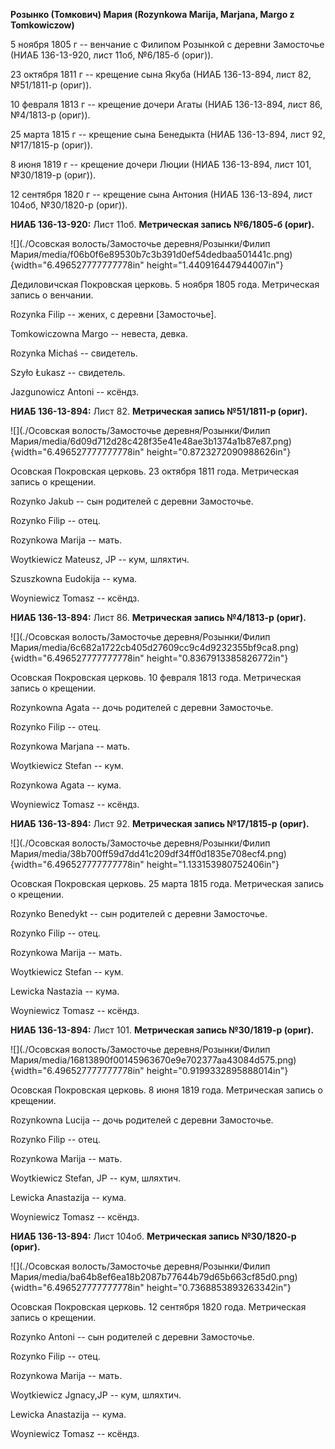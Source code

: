 **Розынко (Томкович) Мария (Rozynkowa Marija, Marjana, Margo z
Tomkowiczow)**

5 ноября 1805 г -- венчание с Филипом Розынкой с деревни Замосточье
(НИАБ 136-13-920, лист 11об, №6/185-б (ориг)).

23 октября 1811 г -- крещение сына Якуба (НИАБ 136-13-894, лист 82,
№51/1811-р (ориг)).

10 февраля 1813 г -- крещение дочери Агаты (НИАБ 136-13-894, лист 86,
№4/1813-р (ориг)).

25 марта 1815 г -- крещение сына Бенедыкта (НИАБ 136-13-894, лист 92,
№17/1815-р (ориг)).

8 июня 1819 г -- крещение дочери Люции (НИАБ 136-13-894, лист 101,
№30/1819-р (ориг)).

12 сентября 1820 г -- крещение сына Антония (НИАБ 136-13-894, лист
104об, №30/1820-р (ориг)).

**НИАБ 136-13-920:** Лист 11об. **Метрическая запись №6/1805-б (ориг).**

![](./Осовская волость/Замосточье деревня/Розынки/Филип Мария/media/f06b0f6e89530b7c3b391d0ef54dedbaa501441c.png){width="6.496527777777778in"
height="1.440916447944007in"}

Дедиловичская Покровская церковь. 5 ноября 1805 года. Метрическая запись
о венчании.

Rozynka Filip -- жених, с деревни \[Замосточье\].

Tomkowiczowna Margo -- невеста, девка.

Rozynka Michaś -- свидетель.

Szyło Łukasz -- свидетель.

Jazgunowicz Antoni -- ксёндз.

**НИАБ 136-13-894:** Лист 82. **Метрическая запись №51/1811-р (ориг).**

![](./Осовская волость/Замосточье деревня/Розынки/Филип Мария/media/6d09d712d28c428f35e41e48ae3b1374a1b87e87.png){width="6.496527777777778in"
height="0.8723272090988626in"}

Осовская Покровская церковь. 23 октября 1811 года. Метрическая запись о
крещении.

Rozynko Jakub -- сын родителей с деревни Замосточье.

Rozynko Filip -- отец.

Rozynkowa Marija -- мать.

Woytkiewicz Mateusz, JP -- кум, шляхтич.

Szuszkowna Eudokija -- кума.

Woyniewicz Tomasz -- ксёндз.

**НИАБ 136-13-894:** Лист 86. **Метрическая запись №4/1813-р (ориг).**

![](./Осовская волость/Замосточье деревня/Розынки/Филип Мария/media/6c682a1722cb405d27609cc9c4d9232355bf9ca8.png){width="6.496527777777778in"
height="0.8367913385826772in"}

Осовская Покровская церковь. 10 февраля 1813 года. Метрическая запись о
крещении.

Rozynkowna Agata -- дочь родителей с деревни Замосточье.

Rozynko Filip -- отец.

Rozynkowa Marjana -- мать.

Woytkiewicz Stefan -- кум.

Rozynkowa Agata -- кума.

Woyniewicz Tomasz -- ксёндз.

**НИАБ 136-13-894:** Лист 92. **Метрическая запись №17/1815-р (ориг).**

![](./Осовская волость/Замосточье деревня/Розынки/Филип Мария/media/38b700ff59d7dd41c209df34ff0d1835e708ecf4.png){width="6.496527777777778in"
height="1.133153980752406in"}

Осовская Покровская церковь. 25 марта 1815 года. Метрическая запись о
крещении.

Rozynko Benedykt -- сын родителей с деревни Замосточье.

Rozynko Filip -- отец.

Rozynkowa Marija -- мать.

Woytkiewicz Stefan -- кум.

Lewicka Nastazia -- кума.

Woyniewicz Tomasz -- ксёндз.

**НИАБ 136-13-894:** Лист 101. **Метрическая запись №30/1819-р (ориг).**

![](./Осовская волость/Замосточье деревня/Розынки/Филип Мария/media/16813890f00145963670e9e702377aa43084d575.png){width="6.496527777777778in"
height="0.9199332895888014in"}

Осовская Покровская церковь. 8 июня 1819 года. Метрическая запись о
крещении.

Rozynkowna Lucija -- дочь родителей с деревни Замосточье.

Rozynko Filip -- отец.

Rozynkowa Marija -- мать.

Woytkiewicz Stefan, JP -- кум, шляхтич.

Lewicka Anastazija -- кума.

Woyniewicz Tomasz -- ксёндз.

**НИАБ 136-13-894:** Лист 104об. **Метрическая запись №30/1820-р
(ориг).**

![](./Осовская волость/Замосточье деревня/Розынки/Филип Мария/media/ba64b8ef6ea18b2087b77644b79d65b663cf85d0.png){width="6.496527777777778in"
height="0.7368853893263342in"}

Осовская Покровская церковь. 12 сентября 1820 года. Метрическая запись о
крещении.

Rozynko Antoni -- сын родителей с деревни Замосточье.

Rozynko Filip -- отец.

Rozynkowa Marija -- мать.

Woytkiewicz Jgnacy,JP -- кум, шляхтич.

Lewicka Anastazija -- кума.

Woyniewicz Tomasz -- ксёндз.
